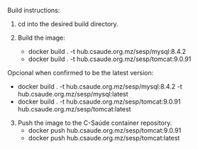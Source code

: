 Build instructions:

1. cd into the desired build directory.

2. Build the image:
   - docker build . -t hub.csaude.org.mz/sesp/mysql:8.4.2
   - docker build . -t hub.csaude.org.mz/sesp/tomcat:9.0.91 

Opcional when confirmed to be the latest version:
   - docker build . -t hub.csaude.org.mz/sesp/mysql:8.4.2 -t hub.csaude.org.mz/sesp/mysql:latest
   - docker build . -t hub.csaude.org.mz/sesp/tomcat:9.0.91 hub.csaude.org.mz/sesp/tomcat:latest

3. Push the image to the C-Saúde container repository.
   - docker push hub.csaude.org.mz/sesp/tomcat:9.0.91
   - docker push hub.csaude.org.mz/sesp/tomcat:latest

